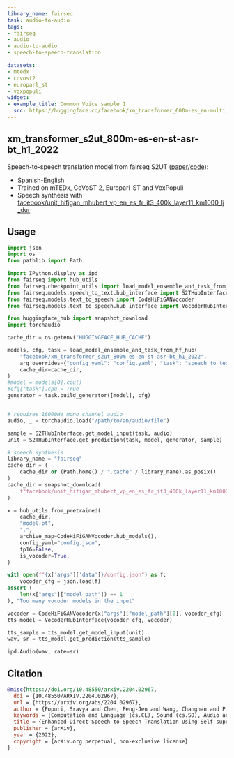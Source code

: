 ```yaml
---
library_name: fairseq
task: audio-to-audio
tags:
- fairseq
- audio
- audio-to-audio
- speech-to-speech-translation

datasets:
- mtedx
- covost2
- europarl_st
- voxpopuli
widget:
- example_title: Common Voice sample 1
  src: https://huggingface.co/facebook/xm_transformer_600m-es_en-multi_domain/resolve/main/common_voice_es_19966634.flac
---
```

## xm_transformer_s2ut_800m-es-en-st-asr-bt_h1_2022

Speech-to-speech translation model from fairseq S2UT ([paper](https://arxiv.org/abs/2204.02967)/[code](https://github.com/facebookresearch/fairseq/blob/main/examples/speech_to_speech/docs/enhanced_direct_s2st_discrete_units.md)):
- Spanish-English
- Trained on mTEDx, CoVoST 2, Europarl-ST and VoxPopuli
- Speech synthesis with [facebook/unit_hifigan_mhubert_vp_en_es_fr_it3_400k_layer11_km1000_lj_dur](https://huggingface.co/facebook/unit_hifigan_mhubert_vp_en_es_fr_it3_400k_layer11_km1000_lj_dur)

## Usage
```python
import json
import os
from pathlib import Path

import IPython.display as ipd
from fairseq import hub_utils
from fairseq.checkpoint_utils import load_model_ensemble_and_task_from_hf_hub
from fairseq.models.speech_to_text.hub_interface import S2THubInterface
from fairseq.models.text_to_speech import CodeHiFiGANVocoder
from fairseq.models.text_to_speech.hub_interface import VocoderHubInterface

from huggingface_hub import snapshot_download
import torchaudio

cache_dir = os.getenv("HUGGINGFACE_HUB_CACHE")

models, cfg, task = load_model_ensemble_and_task_from_hf_hub(
    "facebook/xm_transformer_s2ut_800m-es-en-st-asr-bt_h1_2022",
    arg_overrides={"config_yaml": "config.yaml", "task": "speech_to_text"},
    cache_dir=cache_dir,
)
#model = models[0].cpu()
#cfg["task"].cpu = True
generator = task.build_generator([model], cfg)


# requires 16000Hz mono channel audio
audio, _ = torchaudio.load("/path/to/an/audio/file")

sample = S2THubInterface.get_model_input(task, audio)
unit = S2THubInterface.get_prediction(task, model, generator, sample)

# speech synthesis           
library_name = "fairseq"
cache_dir = (
    cache_dir or (Path.home() / ".cache" / library_name).as_posix()
)
cache_dir = snapshot_download(
    f"facebook/unit_hifigan_mhubert_vp_en_es_fr_it3_400k_layer11_km1000_lj_dur", cache_dir=cache_dir, library_name=library_name
)

x = hub_utils.from_pretrained(
    cache_dir,
    "model.pt",
    ".",
    archive_map=CodeHiFiGANVocoder.hub_models(),
    config_yaml="config.json",
    fp16=False,
    is_vocoder=True,
)

with open(f"{x['args']['data']}/config.json") as f:
    vocoder_cfg = json.load(f)
assert (
    len(x["args"]["model_path"]) == 1
), "Too many vocoder models in the input"

vocoder = CodeHiFiGANVocoder(x["args"]["model_path"][0], vocoder_cfg)
tts_model = VocoderHubInterface(vocoder_cfg, vocoder)

tts_sample = tts_model.get_model_input(unit)
wav, sr = tts_model.get_prediction(tts_sample)

ipd.Audio(wav, rate=sr)
```

## Citation
```bibtex
@misc{https://doi.org/10.48550/arxiv.2204.02967,
  doi = {10.48550/ARXIV.2204.02967},  
  url = {https://arxiv.org/abs/2204.02967},  
  author = {Popuri, Sravya and Chen, Peng-Jen and Wang, Changhan and Pino, Juan and Adi, Yossi and Gu, Jiatao and Hsu, Wei-Ning and Lee, Ann},  
  keywords = {Computation and Language (cs.CL), Sound (cs.SD), Audio and Speech Processing (eess.AS), FOS: Computer and information sciences, FOS: Computer and information sciences, FOS: Electrical engineering, electronic engineering, information engineering, FOS: Electrical engineering, electronic engineering, information engineering},  
  title = {Enhanced Direct Speech-to-Speech Translation Using Self-supervised Pre-training and Data Augmentation},  
  publisher = {arXiv},  
  year = {2022},  
  copyright = {arXiv.org perpetual, non-exclusive license}
}
```